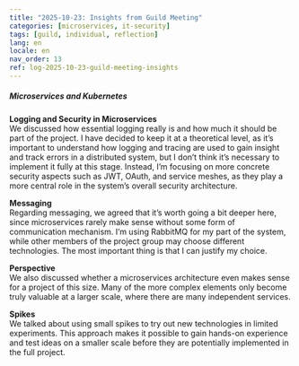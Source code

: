 ```yaml
---
title: "2025-10-23: Insights from Guild Meeting"
categories: [microservices, it-security]
tags: [guild, individual, reflection]
lang: en
locale: en
nav_order: 13
ref: log-2025-10-23-guild-meeting-insights
---
```

##### Microservices and Kubernetes  
**Logging and Security in Microservices**  
We discussed how essential logging really is and how much it should be part of the project. I have decided to keep it at a theoretical level, as it’s important to understand how logging and tracing are used to gain insight and track errors in a distributed system, but I don’t think it’s necessary to implement it fully at this stage. Instead, I’m focusing on more concrete security aspects such as JWT, OAuth, and service meshes, as they play a more central role in the system’s overall security architecture.  

**Messaging**  
Regarding messaging, we agreed that it’s worth going a bit deeper here, since microservices rarely make sense without some form of communication mechanism. I’m using RabbitMQ for my part of the system, while other members of the project group may choose different technologies. The most important thing is that I can justify my choice.  

**Perspective**  
We also discussed whether a microservices architecture even makes sense for a project of this size. Many of the more complex elements only become truly valuable at a larger scale, where there are many independent services.  

**Spikes**  
We talked about using small spikes to try out new technologies in limited experiments. This approach makes it possible to gain hands-on experience and test ideas on a smaller scale before they are potentially implemented in the full project.  